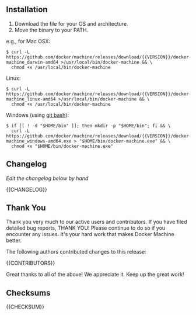 ## Installation

1. Download the file for your OS and architecture.
2. Move the binary to your PATH.

e.g., for Mac OSX:

```console
$ curl -L https://github.com/docker/machine/releases/download/{{VERSION}}/docker-machine_darwin-amd64 >/usr/local/bin/docker-machine && \
  chmod +x /usr/local/bin/docker-machine
```

Linux:

```console
$ curl -L https://github.com/docker/machine/releases/download/{{VERSION}}/docker-machine_linux-amd64 >/usr/local/bin/docker-machine && \
  chmod +x /usr/local/bin/docker-machine
```

Windows (using [git bash](https://git-for-windows.github.io/)):

```console
$ if [[ ! -d "$HOME/bin" ]]; then mkdir -p "$HOME/bin"; fi && \
  curl -L https://github.com/docker/machine/releases/download/{{VERSION}}/docker-machine_windows-amd64.exe > "$HOME/bin/docker-machine.exe" && \
  chmod +x "$HOME/bin/docker-machine.exe"
```

## Changelog

*Edit the changelog below by hand*

{{CHANGELOG}}

## Thank You

Thank you very much to our active users and contributors. If you have filed detailed bug reports, THANK YOU!
Please continue to do so if you encounter any issues. It's your hard work that makes Docker Machine better.

The following authors contributed changes to this release:

{{CONTRIBUTORS}}

Great thanks to all of the above! We appreciate it. Keep up the great work!

## Checksums

{{CHECKSUM}}

